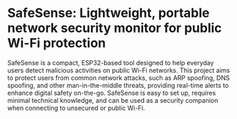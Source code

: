 # SafeSense: Lightweight, portable network security monitor for public Wi-Fi protection

SafeSense is a compact, ESP32-based tool designed to help everyday users detect malicious activities on public Wi-Fi networks. This project aims to protect users from common network attacks, such as ARP spoofing, DNS spoofing, and other man-in-the-middle threats, providing real-time alerts to enhance digital safety on-the-go. SafeSense is easy to set up, requires minimal technical knowledge, and can be used as a security companion when connecting to unsecured or public Wi-Fi.

